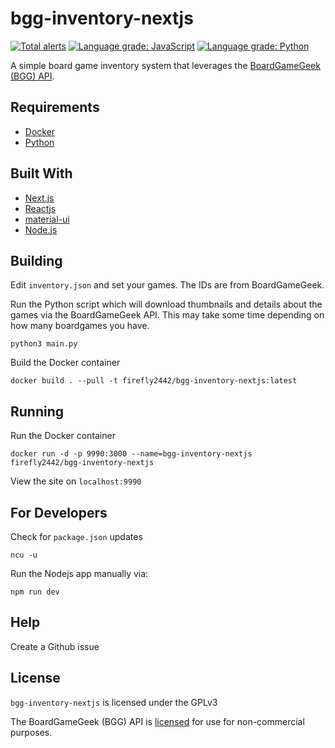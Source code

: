 # bgg-inventory-nextjs

[![Total alerts](https://img.shields.io/lgtm/alerts/g/firefly2442/bgg-inventory-nextjs.svg?logo=lgtm&logoWidth=18)](https://lgtm.com/projects/g/firefly2442/bgg-inventory-nextjs/alerts/)
[![Language grade: JavaScript](https://img.shields.io/lgtm/grade/javascript/g/firefly2442/bgg-inventory-nextjs.svg?logo=lgtm&logoWidth=18)](https://lgtm.com/projects/g/firefly2442/bgg-inventory-nextjs/context:javascript)
[![Language grade: Python](https://img.shields.io/lgtm/grade/python/g/firefly2442/bgg-inventory-nextjs.svg?logo=lgtm&logoWidth=18)](https://lgtm.com/projects/g/firefly2442/bgg-inventory-nextjs/context:python)

A simple board game inventory system that leverages
the [BoardGameGeek (BGG) API](https://boardgamegeek.com/wiki/page/BGG_XML_API2).

## Requirements

* [Docker](https://www.docker.com/)
* [Python](https://www.python.org/)

## Built With

* [Next.js](https://nextjs.org/)
* [Reactjs](https://reactjs.org/)
* [material-ui](https://material-ui.com/)
* [Node.js](https://nodejs.org/)

## Building

Edit `inventory.json` and set your games.  The IDs are from BoardGameGeek.

Run the Python script which will download thumbnails and details about the
games via the BoardGameGeek API.  This may take some time depending
on how many boardgames you have.

`python3 main.py`

Build the Docker container

`docker build . --pull -t firefly2442/bgg-inventory-nextjs:latest`

## Running

Run the Docker container

`docker run -d -p 9990:3000 --name=bgg-inventory-nextjs firefly2442/bgg-inventory-nextjs`

View the site on `localhost:9990`

## For Developers

Check for `package.json` updates

`ncu -u`

Run the Nodejs app manually via:

`npm run dev`

## Help

Create a Github issue

## License

`bgg-inventory-nextjs` is licensed under the GPLv3

The BoardGameGeek (BGG) API is [licensed](https://boardgamegeek.com/wiki/page/XML_API_Terms_of_Use#)
for use for non-commercial purposes.
